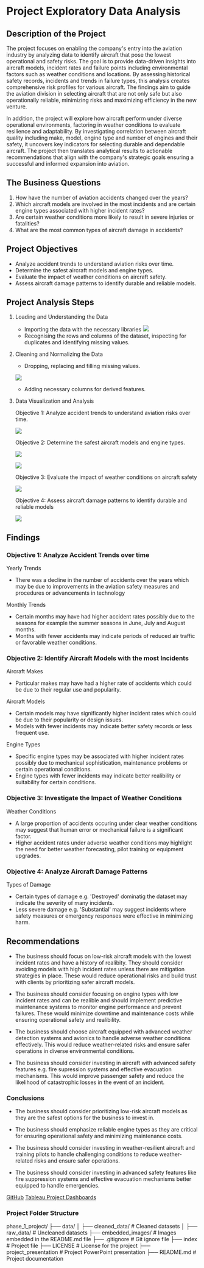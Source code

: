# Project Exploratory Data Analysis

## Description of the Project

The project focuses on enabling the company's entry into the aviation industry by analyzing data to identify aircraft that pose the lowest operational and safety risks. The goal is to provide data-driven insights into aircraft models, incident rates and failure points including environmental factors such as weather conditions and locations. By assessing historical safety records, incidents and trends in failure types, this analysis creates comprehensive risk profiles for various aircraft. The findings aim to guide the aviation division in selecting aircraft that are not only safe but also operationally reliable, minimizing risks and maximizing efficiency in the new venture. 

In addition, the project will explore how aircraft perform under diverse operational environments, factoring in weather conditions to evaluate resilience and adaptability. By investigating correlation between aircraft quality including make, model, engine type and number of engines and their safety, it uncovers key indicators for selecting durable and dependable aircraft. The project then translates analytical results to actionable recommendations that align with the company's strategic goals ensuring a successful and informed expansion into aviation.

## The Business Questions
1. How have the number of aviation accidents changed over the years?
2. Which aircraft models are involved in the most incidents and are certain engine types associated with higher incident rates?
3. Are certain weather conditions more likely to result in severe injuries or fatalities?
4. What are the most common types of aircraft damage in accidents?

## Project Objectives

- Analyze accident trends to understand aviation risks over time.
- Determine the safest aircraft models and engine types.
- Evaluate the impact of weather conditions on aircraft safety.
- Assess aircraft damage patterns to identify durable and reliable models.

## Project Analysis Steps

1. Loading and Understanding the Data
    - Importing the data with the necessary libraries
    ![](embedded_images/importing_libs.png)
    - Recognising the rows and columns of the dataset, inspecting for duplicates and identifying missing values.
2. Cleaning and Normalizing the Data
    - Dropping, replacing and filling missing values.

    ![](embedded_images/dealing_with_missing_values.png)

    - Adding necessary columns for derived features. 

3. Data Visualization and Analysis

    Objective 1: Analyze accident trends to understand aviation risks over time. 

    ![](embedded_images/objective_1_sample_1.png)

    Objective 2: Determine the safest aircraft models and engine types.

    ![](embedded_images/objective_2_sample_1.png)

    ![](embedded_images/objective_2_sample_2.png)

    Objective 3: Evaluate the impact of weather conditions on aircraft safety
    
    ![](embedded_images/objective_3_sample_1.png)

    Objective 4: Assess aircraft damage patterns to identify durable and reliable models
    
    ![](embedded_images/objective_4_sample_1.png)


## Findings 

### Objective 1: Analyze Accident Trends over time

Yearly Trends

- There was a decline in the number of accidents over the years which may be due to improvements in the aviation safety measures and procedures or advancements in technology

Monthly Trends

- Certain months may have had higher accident rates possibly due to the seasons for example the summer seasons in June, July and August months. 
- Months with fewer accidents may indicate periods of reduced air traffic or favorable weather conditions. 

### Objective 2: Identify Aircraft Models with the most Incidents

Aircraft Makes 
- Particular makes may have had a higher rate of accidents which could be due to their regular use and popularity.

Aircraft Models
- Certain models may have significantly higher incident rates which could be due to their popularity or design issues.
- Models with fewer incidents may indicate better safety records or less frequent use.

Engine Types
- Specific engine types may be associated with higher incident rates possibly due to mechanical sophistication, maintenance problems or certain operational conditions.
- Engine types with fewer incidents may indicate better realibility or suitability for certain conditions.

### Objective 3: Investigate the Impact of Weather Conditions

Weather Conditions
- A large proportion of accidents occuring under clear weather conditions may suggest that human error or mechanical failure is a significant factor.
- Higher accident rates under adverse weather conditions may highlight the need for better weather forecasting, pilot training or equipment upgrades. 
 
### Objective 4: Analyze Aircraft Damage Patterns

Types of Damage
- Certain types of damage e.g. 'Destroyed' dominatig the dataset may indicate the severity of many incidents.
- Less severe damage e.g. 'Substantial' may suggest incidents where safety measures or emergency responses were effective in minimizing harm. 

## Recommendations

- The business should focus on low-risk aircraft models with the lowest incident rates and have a history of realibity. They should consider avoiding models with high incident rates unless there are mitigation strategies in place. These would reduce operational risks and build trust with clients by prioritizing safer aircraft models.

- The business should consider focusing on engine types with low incident rates and can be realible and should implement predictive maintenance systems to monitor engine performance and prevent failures. These would minimize downtime and maintenance costs while ensuring operational safety and realibility. 

- The business should choose aircraft equipped with advanced weather detection systems and avionics to handle adverse weather conditions effectively. This would reduce weather-related risks and ensure safer operations in diverse environmental conditions. 

- The business should consider investing in aircraft with advanced safety features e.g. fire supression systems and effective evacuation mechanisms. This would improve passenger safety and reduce the likelihood of catastrophic losses in the event of an incident. 

### Conclusions 

- The business should consider prioritizing low-risk aircraft models as they are the safest options for the business to invest in.

- The business should emphasize reliable engine types as they are critical for ensuring operational safety and minimizing maintenance costs.

- The business should consider investing in weather-resilient aircraft and training pilots to handle challenging conditions to reduce weather-related risks and ensure safer operations.

- The business should consider investing in advanced safety features like fire suppression systems and effective evacuation mechanisms better equipped to handle emergencies. 

[GitHub](https://github.com/billysambasi/phase_1_project.git)
[Tableau Project Dashboards](https://public.tableau.com/app/profile/billy.sambasi/viz/ProjectDashboards_17429896470220/Story1) 

### Project Folder Structure

phase_1_project/
├── data/
│   ├── cleaned_data/     	# Cleaned datasets
│   ├── raw_data/         	# Uncleaned datasets
├── embedded_images/		# Images embedded in the README.md file
├── .gitignore             	# Git ignore file
├── index					# Project file 
├── LICENSE               	# License for the project
├── project_presentation 	# Project PowerPoint presentation
├── README.md          		# Project documentation

